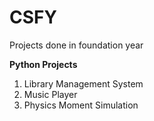 # CSFY
Projects done in foundation year 

**Python Projects**
1. Library Management System
2. Music Player
3. Physics Moment Simulation
